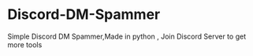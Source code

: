 # Discord-DM-Spammer
Simple Discord DM Spammer,Made in python , Join Discord Server to get more tools
